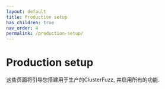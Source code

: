 ```yaml
---
layout: default
title: Production setup
has_children: true
nav_order: 4
permalink: /production-setup/
---
```


# Production setup

这些页面将引导您搭建用于生产的ClusterFuzz, 并启用所有的功能. 